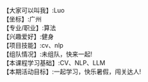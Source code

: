 【大家可以叫我】:Luo  
【坐标】:广州   
【专业/职业】:算法   
【兴趣爱好】:健身  
【项目技能】:cv、nlp    
【组队情况】:未组队，快来一起!  
【本课程学习基础】:CV、NLP、LLM  
【本期活动目标】:一起学习，快乐暑假，闯关达人! 

